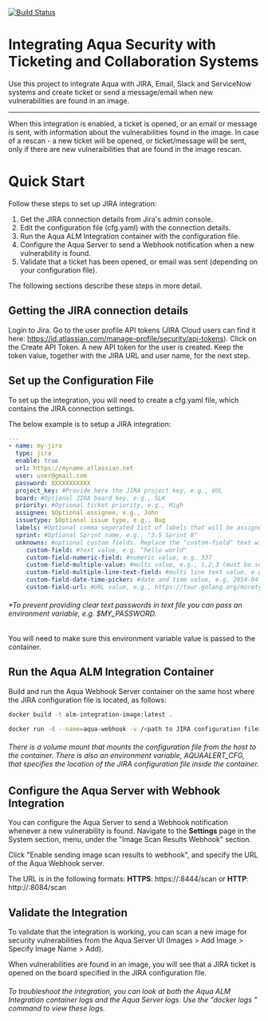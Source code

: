 [![Build Status](https://travis-ci.org/aquasecurity/alm-integration.svg?branch=master)](https://travis-ci.org/aquasecurity/alm-integration)

# Integrating Aqua Security with Ticketing and Collaboration Systems #
Use this project to integrate Aqua with JIRA, Email, Slack and ServiceNow systems and create ticket or send a message/email when new vulnerabilities are found in an image.

------

When this integration is enabled, a ticket is opened, or an email or message is sent, with information about the vulnerabilities found in the image. In case of a rescan - a new ticket will be opened, or ticket/message will be sent, only if there are new vulneraibilities that are found in the image rescan.

# Quick Start #
Follow these steps to set up JIRA integration:

1. Get the JIRA connection details from Jira's admin console.
2. Edit the configuration file (cfg.yaml) with the connection details.
3. Run the Aqua ALM Integration container with the configuration file.
4. Configure the Aqua Server to send a Webhook notification when a new vulnerability is found.
5. Validate that a ticket has been opened, or email was sent (depending on your configuration file).

The following sections describe these steps in more detail.

## Getting the JIRA connection details
Login to Jira.
Go to the user profile API tokens (JIRA Cloud users can find it here: https://id.atlassian.com/manage-profile/security/api-tokens).
Click on the Create API Token. A new API token for the user is created.
Keep the token value, together with the JIRA URL and user name, for the next step.


## Set up the Configuration File

To set up the integration, you will  need to create a cfg.yaml file, which contains the JIRA connection settings.

The below example is to setup a JIRA integration: 

```yaml
---
- name: my-jira
  type: jira
  enable: true
  url: https://myname.atlassian.net
  user: user@gmail.com
  password: XXXXXXXXXXX
  project_key: #Provide here the JIRA project key, e.g., VUL
  board: #Optional JIRA board key, e.g., SLK
  priority: #Optional ticket priority, e.g., High
  assignee: $Optional assignee, e.g., John
  issuetype: $Optional issue type, e.g., Bug
  labels: #Optional comma seperated list of labels that will be assigned to ticket, e.g., ["label1", "label2"]
  sprint: #Optional Sprint name, e.g., "3.5 Sprint 8"
  unknowns: #optional custom fields. Replace the "custom-field" text with the field name in JIRA
     custom-field: #text value, e.g. "hello world"
     custom-field-numeric-field: #numeric value, e.g. 337
     custom-field-multiple-value: #multi value, e.g., 1,2,3 (must be separated by commas)
     custom-field-multiple-line-text-field: #multi line text value, e.g. "text \n moretext" (quotes are mandatory for this field)
     custom-field-date-time-picker: #date and time value, e.g. 2014-04-11T12:14:26.880+0400
     custom-field-url: #URL value, e.g., https://tour.golang.org/moretypes/7
```

###### *To prevent providing clear text passwords in text file you can pass an environment variable, e.g. $MY_PASSWORD.
You will need to make sure this environment variable value is passed to the container.

## Run the Aqua ALM Integration Container

Build and run the Aqua Webhook Server container on the same host where the JIRA configuration file is located, as follows:

```bash
docker build -t alm-integration-image:latest .

docker run -d --name=aqua-webhook -v /<path to JIRA configuration file>/cfg.yaml:/config/jira.yaml -e AQUAALERT_CFG=/config/cfg.yaml -e AQUAALERT_URL=0.0.0.0:8084 -e AQUAALERT_TLS=0.0.0.0:8444 -p 8444:8444 -p 8084:8084 alm-integration-image:latest

```

###### *There is a volume mount that mounts the configuration file from the host to the container. There is also an environment variable, AQUAALERT_CFG, that specifies the location of the JIRA configuration file inside the container.*


## Configure the Aqua Server with Webhook Integration

You can configure the Aqua Server to send a Webhook notification whenever a new vulnerability is found.
Navigate to the **Settings** page in the System section, menu, under the "Image Scan Results Webhook" section.

Click "Enable sending image scan results to webhook", and specify the URL of the Aqua Webhook server.

The URL is in the following formats:
**HTTPS**: https://<Webhook IP or DNS>:8444/scan
or
**HTTP**: http://<Webhook IP or DNS>:8084/scan

## Validate the Integration

To validate that the integration is working, you can scan a new image for security vulnerabilities from the Aqua Server UI (Images > Add Image > Specify Image Name > Add).

When vulnerabilities are found in an image, you will see that a JIRA ticket is opened on the board specified in the JIRA configuration file.

###### *To troubleshoot the integration, you can look at both the Aqua ALM Integration container logs and the Aqua Server logs. Use the "docker logs <container name>" command to view these logs.*
